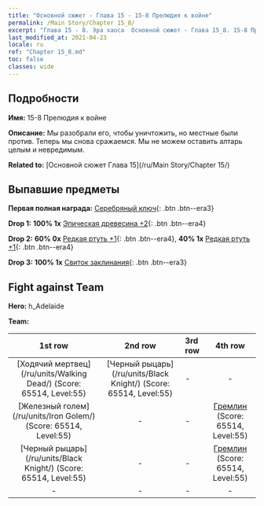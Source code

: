 ```yaml
---
title: "Основной сюжет - Глава 15 - 15-8 Прелюдия к войне"
permalink: /Main Story/Chapter 15_8/
excerpt: "Глава 15 - 8. Эра хаоса  Основной сюжет - Глава 15_8. 15-8 Прелюдия к войне"
last_modified_at: 2021-04-23
locale: ru
ref: "Chapter 15_8.md"
toc: false
classes: wide
---
```


## Подробности

 **Имя:** 15-8 Прелюдия к войне

 **Описание:** Мы разобрали его, чтобы уничтожить, но местные были против. Теперь мы снова сражаемся. Мы не можем оставить алтарь целым и невредимым.

 **Related to:** [Основной сюжет Глава 15](/ru/Main Story/Chapter 15/)

## Выпавшие предметы

 **Первая полная награда:** [Серебряный ключ](/ItemsRU/con_693/){: .btn .btn--era3}

 **Drop 1:** **100% 1x** [Эпическая древесина +2](/ItemsRU/mat_48/){: .btn .btn--era4}

 **Drop 2:** **60% 0x** [Редкая ртуть +1](/ItemsRU/mat_42/){: .btn .btn--era4}, **40% 1x** [Редкая ртуть +1](/ItemsRU/mat_42/){: .btn .btn--era4}

 **Drop 3:** **100% 1x** [Свиток заклинания](/ItemsRU/con_694/){: .btn .btn--era3}


## Fight against Team
 **Hero:** h_Adelaide

 **Team:**


  | 1st row | 2nd row | 3rd row | 4th row |
  |:----:|:----:|:----|:----:|
  | [Ходячий мертвец](/ru/units/Walking Dead/) (Score: 65514, Level:55)  | [Черный рыцарь](/ru/units/Black Knight/) (Score: 65514, Level:55)  | - | - |
  | [Железный голем](/ru/units/Iron Golem/) (Score: 65514, Level:55)  | - | - | [Гремлин](/ru/units/Gremlin/) (Score: 65514, Level:55)  |
  | [Черный рыцарь](/ru/units/Black Knight/) (Score: 65514, Level:55)  | - | - | [Гремлин](/ru/units/Gremlin/) (Score: 65514, Level:55)  |
  | - | - | - | - |


